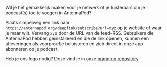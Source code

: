 Wil je het gemakkelijk maken voor je netwerk of je luisteraars om je podcast(s) toe te voegen in AntennaPod?

Plaats simpelweg een link naar `https://antennapod.org/deeplink/subscribe?url=xyz` op je website of waar je maar wilt. Vervang `xyz` door de URL van de feed-RSS. Gebruikers die AntennaPod hebben geïnstalleerd en die de link openen, kunnen een afleveringen als voorproefje beluisteren en zich direct in onze app abonneren op je podcast.

Heb je ons logo nodig? Deze vind je in onze [branding repository](https://github.com/AntennaPod/branding).

